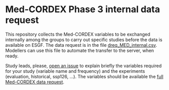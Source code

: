 # Med-CORDEX Phase 3 internal data request

This repository collects the Med-CORDEX variables to be exchanged internally among the groups to carry out specific studies before the data is available on ESGF.
The data request is in the file [dreq_MED_internal.csv](https://github.com/Med-CORDEX/internal-data-request/blob/main/dreq_MED_internal.csv).
Modellers can use this file to automate the transfer to the server, when ready.

Study leads, please, [open an issue](https://github.com/Med-CORDEX/internal-data-request/issues) to explain briefly the variables required for your study (variable name and frequency) and the experiments (evaluation, historical, ssp126, ...).
The variables should be available the [full Med-CORDEX data request](https://github.com/WCRP-CORDEX/data-request-table/blob/join-components/data-request/dreq_MED.csv).
